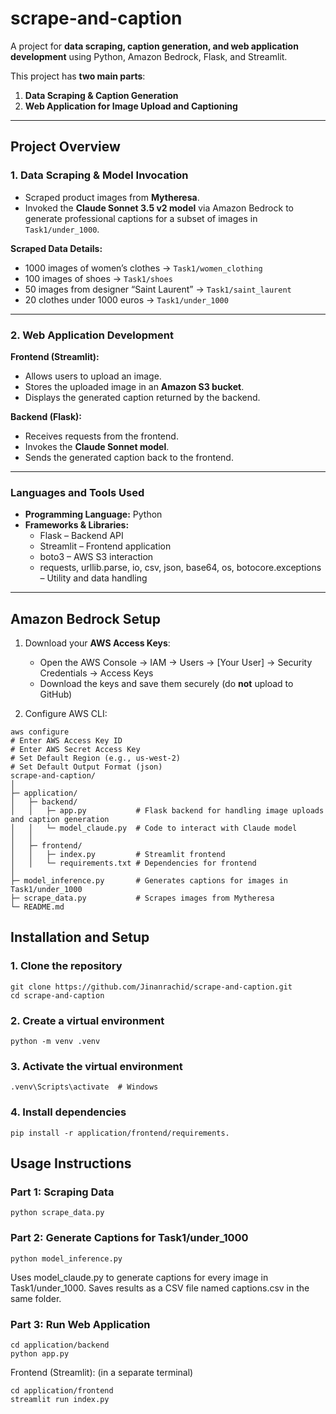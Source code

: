 # scrape-and-caption

A project for **data scraping, caption generation, and web application development** using Python, Amazon Bedrock, Flask, and Streamlit.  

This project has **two main parts**:  

1. **Data Scraping & Caption Generation**  
2. **Web Application for Image Upload and Captioning**  

---

## Project Overview

### 1. Data Scraping & Model Invocation
- Scraped product images from **Mytheresa**.  
- Invoked the **Claude Sonnet 3.5 v2 model** via Amazon Bedrock to generate professional captions for a subset of images in `Task1/under_1000`.  

**Scraped Data Details:**
- 1000 images of women’s clothes → `Task1/women_clothing`  
- 100 images of shoes → `Task1/shoes`  
- 50 images from designer “Saint Laurent” → `Task1/saint_laurent`  
- 20 clothes under 1000 euros → `Task1/under_1000`  

---

### 2. Web Application Development

**Frontend (Streamlit):**
- Allows users to upload an image.  
- Stores the uploaded image in an **Amazon S3 bucket**.  
- Displays the generated caption returned by the backend.  

**Backend (Flask):**
- Receives requests from the frontend.  
- Invokes the **Claude Sonnet model**.  
- Sends the generated caption back to the frontend.  

---

### Languages and Tools Used

- **Programming Language:** Python  
- **Frameworks & Libraries:**  
  - Flask – Backend API  
  - Streamlit – Frontend application  
  - boto3 – AWS S3 interaction  
  - requests, urllib.parse, io, csv, json, base64, os, botocore.exceptions – Utility and data handling  

---

## Amazon Bedrock Setup

1. Download your **AWS Access Keys**:  
   - Open the AWS Console → IAM → Users → [Your User] → Security Credentials → Access Keys  
   - Download the keys and save them securely (do **not** upload to GitHub)  

2. Configure AWS CLI:

```
aws configure
# Enter AWS Access Key ID
# Enter AWS Secret Access Key
# Set Default Region (e.g., us-west-2)
# Set Default Output Format (json)
scrape-and-caption/
│
├─ application/
│   ├─ backend/
│   │   ├─ app.py           # Flask backend for handling image uploads and caption generation
│   │   └─ model_claude.py  # Code to interact with Claude model
│   │
│   ├─ frontend/
│   │   ├─ index.py         # Streamlit frontend
│   │   └─ requirements.txt # Dependencies for frontend
│
├─ model_inference.py       # Generates captions for images in Task1/under_1000
├─ scrape_data.py           # Scrapes images from Mytheresa
└─ README.md

```
## Installation and Setup
### 1. Clone the repository

```
git clone https://github.com/Jinanrachid/scrape-and-caption.git
cd scrape-and-caption
```

 ### 2. Create a virtual environment

```
python -m venv .venv
```
### 3. Activate the virtual environment

```
.venv\Scripts\activate  # Windows
```
### 4. Install dependencies

```
pip install -r application/frontend/requirements.
```
## Usage Instructions
### Part 1: Scraping Data
```
python scrape_data.py
```
### Part 2: Generate Captions for Task1/under_1000
```
python model_inference.py
```
Uses model_claude.py to generate captions for every image in Task1/under_1000.
Saves results as a CSV file named captions.csv in the same folder.
### Part 3: Run Web Application
```
cd application/backend
python app.py
```
Frontend (Streamlit): (in a separate terminal)
```
cd application/frontend
streamlit run index.py
```


